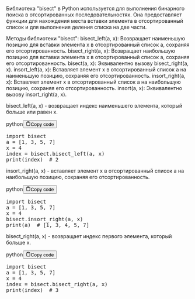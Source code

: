 <p>Библиотека "bisect" в Python используется для выполнения бинарного поиска в отсортированных последовательностях.
Она предоставляет функции для нахождения места вставки элемента в отсортированный список и для выполнения деления списка на две части.</p>
<p>Методы библиотеки "bisect":
bisect_left(a, x): Возвращает наименьшую позицию для вставки элемента x в отсортированный список а, сохраняя его отсортированность.
bisect_right(a, x): Возвращает наибольшую позицию для вставки элемента x в отсортированный список а, сохраняя его отсортированность.
bisect(a, x): Эквивалентно вызову bisect_right(a, x).
insort_left(a, x): Вставляет элемент x в отсортированный список a на наименьшую позицию, сохраняя его отсортированность.
insort_right(a, x): Вставляет элемент x в отсортированный список a на наибольшую позицию, сохраняя его отсортированность.
insort(a, x): Эквивалентно вызову insort_right(a, x).</p>
<p>bisect_left(a, x) - возвращает индекс наименьшего элемента, который больше или равен x.</p>
<div class="code-element"><div class="lang-line"><text>python</text><button class="copy-button" id="code7def7a5dc15a3c9d6725215301635d47b" onclick="copyCode(code7def7a5dc15a3c9d6725215301635d47, code7def7a5dc15a3c9d6725215301635d47b)"><svg stroke="currentColor" fill="none" stroke-width="2" viewBox="0 0 24 24" stroke-linecap="round" stroke-linejoin="round" class="h-4 w-4" height="1em" width="1em" xmlns="http://www.w3.org/2000/svg"><path d="M16 4h2a2 2 0 0 1 2 2v14a2 2 0 0 1-2 2H6a2 2 0 0 1-2-2V6a2 2 0 0 1 2-2h2"></path><rect x="8" y="2" width="8" height="4" rx="1" ry="1"></rect></svg><text>Copy code</text></button></div><div class="code" id="code7def7a5dc15a3c9d6725215301635d47"><div class="highlight"><pre><span></span><span class="kn">import</span> <span class="nn">bisect</span>
<span class="n">a</span> <span class="o">=</span> <span class="p">[</span><span class="mi">1</span><span class="p">,</span> <span class="mi">3</span><span class="p">,</span> <span class="mi">5</span><span class="p">,</span> <span class="mi">7</span><span class="p">]</span>
<span class="n">x</span> <span class="o">=</span> <span class="mi">4</span>
<span class="n">index</span> <span class="o">=</span> <span class="n">bisect</span><span class="o">.</span><span class="n">bisect_left</span><span class="p">(</span><span class="n">a</span><span class="p">,</span> <span class="n">x</span><span class="p">)</span>
<span class="nb">print</span><span class="p">(</span><span class="n">index</span><span class="p">)</span>  <span class="c1"># 2</span>
</pre></div></div></div>

<p>insort_right(a, x) - вставляет элемент x в отсортированный список a на наибольшую позицию, сохраняя его отсортированность.</p>
<div class="code-element"><div class="lang-line"><text>python</text><button class="copy-button" id="codea55366e6f4ec2d10801e1f46fae208c1b" onclick="copyCode(codea55366e6f4ec2d10801e1f46fae208c1, codea55366e6f4ec2d10801e1f46fae208c1b)"><svg stroke="currentColor" fill="none" stroke-width="2" viewBox="0 0 24 24" stroke-linecap="round" stroke-linejoin="round" class="h-4 w-4" height="1em" width="1em" xmlns="http://www.w3.org/2000/svg"><path d="M16 4h2a2 2 0 0 1 2 2v14a2 2 0 0 1-2 2H6a2 2 0 0 1-2-2V6a2 2 0 0 1 2-2h2"></path><rect x="8" y="2" width="8" height="4" rx="1" ry="1"></rect></svg><text>Copy code</text></button></div><div class="code" id="codea55366e6f4ec2d10801e1f46fae208c1"><div class="highlight"><pre><span></span><span class="kn">import</span> <span class="nn">bisect</span>
<span class="n">a</span> <span class="o">=</span> <span class="p">[</span><span class="mi">1</span><span class="p">,</span> <span class="mi">3</span><span class="p">,</span> <span class="mi">5</span><span class="p">,</span> <span class="mi">7</span><span class="p">]</span>
<span class="n">x</span> <span class="o">=</span> <span class="mi">4</span>
<span class="n">bisect</span><span class="o">.</span><span class="n">insort_right</span><span class="p">(</span><span class="n">a</span><span class="p">,</span> <span class="n">x</span><span class="p">)</span>
<span class="nb">print</span><span class="p">(</span><span class="n">a</span><span class="p">)</span>  <span class="c1"># [1, 3, 4, 5, 7]</span>
</pre></div></div></div>

<p>bisect_right(a, x) - возвращает индекс первого элемента, который больше x.</p>
<div class="code-element"><div class="lang-line"><text>python</text><button class="copy-button" id="code50168f271143882841232efc6f3bb729b" onclick="copyCode(code50168f271143882841232efc6f3bb729, code50168f271143882841232efc6f3bb729b)"><svg stroke="currentColor" fill="none" stroke-width="2" viewBox="0 0 24 24" stroke-linecap="round" stroke-linejoin="round" class="h-4 w-4" height="1em" width="1em" xmlns="http://www.w3.org/2000/svg"><path d="M16 4h2a2 2 0 0 1 2 2v14a2 2 0 0 1-2 2H6a2 2 0 0 1-2-2V6a2 2 0 0 1 2-2h2"></path><rect x="8" y="2" width="8" height="4" rx="1" ry="1"></rect></svg><text>Copy code</text></button></div><div class="code" id="code50168f271143882841232efc6f3bb729"><div class="highlight"><pre><span></span><span class="kn">import</span> <span class="nn">bisect</span>
<span class="n">a</span> <span class="o">=</span> <span class="p">[</span><span class="mi">1</span><span class="p">,</span> <span class="mi">3</span><span class="p">,</span> <span class="mi">5</span><span class="p">,</span> <span class="mi">7</span><span class="p">]</span>
<span class="n">x</span> <span class="o">=</span> <span class="mi">4</span>
<span class="n">index</span> <span class="o">=</span> <span class="n">bisect</span><span class="o">.</span><span class="n">bisect_right</span><span class="p">(</span><span class="n">a</span><span class="p">,</span> <span class="n">x</span><span class="p">)</span>
<span class="nb">print</span><span class="p">(</span><span class="n">index</span><span class="p">)</span>  <span class="c1"># 3</span>
</pre></div></div></div>